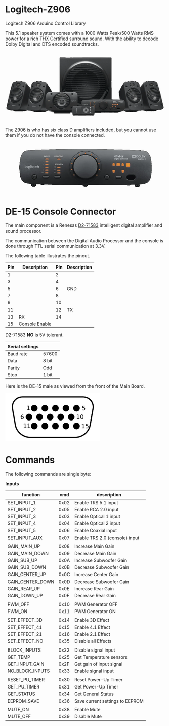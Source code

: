 # Logitech-Z906
Logitech Z906 Arduino Control Library

This 5.1 speaker system comes with a 1000 Watts Peak/500 Watts RMS power for a rich THX Certified surround sound. With the ability to decode Dolby Digital and DTS encoded soundtracks. 

<p align="center"><img src=/images/logitech_z906.png></p>

The [Z906](datasheet/Z906_User_Manual.pdf) is who has six class D amplifiers included, but you cannot use them if you do not have the console connected.

<p align="center"><img src=/images/z906-console.png></p>

# DE-15 Console Connector

The main component is a Renesas [D2-71583](datasheet/D2-71583.pdf) intelligent digital amplifier and sound processor.

The communication between the Digital Audio Processor and the console is done through TTL serial communication at 3.3V.

The following table illustrates the pinout.

|Pin|Description|Pin|Description|
|---|---|---|---|
|1||2||
|3||4||
|5||6|GND|
|7||8||
|9||10||
|11||12|TX|
|13|RX|14||
|15|Console Enable|||

D2-71583 **NO** is 5V tolerant.

|Serial settings||
|---|---|
|Baud rate|57600|
|Data|8 bit|
|Parity|Odd|
|Stop|1 bit|

Here is the DE-15 male as viewed from the front of the Main Board.

<img src=/images/DE-15-M.jpg width="300">

# Commands

The following commands are single byte:

**Inputs**

|function|cmd|description|
|---|---|---|
|SET_INPUT_1|0x02|Enable TRS 5.1 input|
|SET_INPUT_2|0x05|Enable RCA 2.0 input|
|SET_INPUT_3|0x03|Enable Optical 1 input|
|SET_INPUT_4|0x04|Enable Optical 2 input|
|SET_INPUT_5|0x06|Enable Coaxial input|
|SET_INPUT_AUX|0x07|Enable TRS 2.0 (console) input|
|||
|GAIN_MAIN_UP|0x08|Increase Main Gain|
|GAIN_MAIN_DOWN|0x09|Decrease Main Gain|
|GAIN_SUB_UP|0x0A|Increase Subwoofer Gain|
|GAIN_SUB_DOWN|0x0B|Decrease Subwoofer Gain|
|GAIN_CENTER_UP|0x0C|Increase Center Gain|
|GAIN_CENTER_DOWN|0x0D|Decrease Subwoofer Gain|
|GAIN_REAR_UP|0x0E|Increase Rear Gain|
|GAIN_DOWN_UP|0x0F|Decrease Rear Gain|
|||
|PWM_OFF|0x10|PWM Generator OFF|
|PWM_ON|0x11|PWM Generator ON|
|||
|SET_EFFECT_3D|0x14|Enable 3D Effect|
|SET_EFFECT_41|0x15|Enable 4.1 Effect|
|SET_EFFECT_21|0x16|Enable 2.1 Effect|
|SET_EFFECT_NO|0x35|Disable all Effects|
|||
|BLOCK_INPUTS|0x22|Disable signal input|
|GET_TEMP|0x25|Get Temperature sensors|
|GET_INPUT_GAIN|0x2F|Get gain of input signal|
|NO_BLOCK_INPUTS|0x33|Enable signal input|
|||
|RESET_PU_TIMER|0x30|Reset Power-Up Timer|
|GET_PU_TIMER|0x31|Get Power-Up Timer|
|GET_STATUS|0x34|Get General Status|
|EEPROM_SAVE|0x36|Save current settings to EEPROM|
|||
|MUTE_ON|0x38|Enable Mute|
|MUTE_OFF|0x39|Disable Mute|

